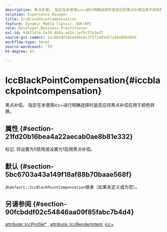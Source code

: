 ```yaml
---
description: 黑点补偿。 指定在未使用icc=进行明确选择时是否应将黑点补偿应用于颜色转换。
solution: Experience Manager
title: IccBlackPointCompensation
feature: Dynamic Media Classic，SDK/API
role: Developer,Business Practitioner
exl-id: 9d075434-5ef0-4b6a-ad24-1ef9c57e3e47
source-git-commit: 1ec8b59f442eb96c6c3f5f1405d57a38a86bd056
workflow-type: tm+mt
source-wordcount: '75'
ht-degree: 6%

---
```


# IccBlackPointCompensation{#iccblackpointcompensation}

黑点补偿。 指定在未使用icc=进行明确选择时是否应将黑点补偿应用于颜色转换。

## 属性 {#section-21fd20b16bea4a22aecab0ae8b81e332}

标记. 将设置为0禁用或设置为1启用黑点补偿。

## 默认 {#section-5bc6703a43a149f18af88b70baae568f}

从`default::IccBlackPointCompensation`继承（如果未定义或为空）。

## 另请参阅 {#section-90fcbddf02c54846aa09f85fabc7b4d4}

[attribute::IccProfile*](../../../../../ir-api/material-cat/image-rendering-api-ref/c-ir-material-catalog/c-ir-attributes-reference/r-ir-iccprofilergb.md#reference-cdaad25b155646ffa382d722fd324b30) ,  [attribute::IccRenderIntent](../../../../../ir-api/material-cat/image-rendering-api-ref/c-ir-material-catalog/c-ir-attributes-reference/r-ir-iccrenderintent.md#reference-3b80b7a4c25545a593c5076f318b5c40),  [icc=](../../../../../ir-api/http-protocol/image-rendering-api-ref/c-ir-http-protocol-ref/c-ir-http-protocol-command-reference/r-ir-icc.md#reference-86a2fff3cef24982ad2063d977a16e06)
